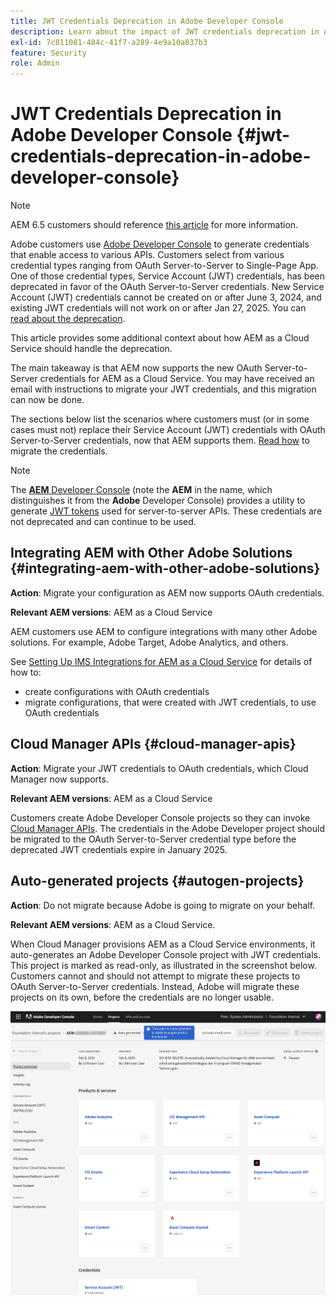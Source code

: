 ```yaml
---
title: JWT Credentials Deprecation in Adobe Developer Console
description: Learn about the impact of JWT credentials deprecation in Adobe Developer Console on AEM.
exl-id: 7c811081-484c-41f7-a289-4e9a10a837b3
feature: Security
role: Admin
---
```

# JWT Credentials Deprecation in Adobe Developer Console {#jwt-credentials-deprecation-in-adobe-developer-console}

>[!NOTE]
>
>AEM 6.5 customers should reference [this article](https://experienceleague.adobe.com/en/docs/experience-manager-65/content/security/jwt-credentials-deprecation-in-adobe-developer-console) for more information.

Adobe customers use [Adobe Developer Console](https://developer.adobe.com/console) to generate credentials that enable access to various APIs. Customers select from various credential types ranging from OAuth Server-to-Server to Single-Page App. One of those credential types, Service Account (JWT) credentials, has been deprecated in favor of the OAuth Server-to-Server credentials. New Service Account (JWT) credentials cannot be created on or after June 3, 2024, and existing JWT credentials will not work on or after Jan 27, 2025. You can [read about the deprecation](https://developer.adobe.com/developer-console/docs/guides/authentication/ServerToServerAuthentication/migration/).

This article provides some additional context about how AEM as a Cloud Service should handle the deprecation.

The main takeaway is that AEM now supports the new OAuth Server-to-Server credentials for AEM as a Cloud Service. You may have received an email with instructions to migrate your JWT credentials, and this migration can now be done.

The sections below list the scenarios where customers must (or in some cases must not) replace their Service Account (JWT) credentials with OAuth Server-to-Server credentials, now that AEM supports them. [Read how](https://developer.adobe.com/developer-console/docs/guides/authentication/ServerToServerAuthentication/migration/#migration-overview) to migrate the credentials.

>[!NOTE]
>
>The [**AEM** Developer Console](/help/implementing/developing/introduction/development-guidelines.md#crxde-lite-and-developer-console) (note the **AEM** in the name, which distinguishes it from the **Adobe** Developer Console) provides a utility to generate [JWT tokens](/help/implementing/developing/introduction/generating-access-tokens-for-server-side-apis.md) used for server-to-server APIs. These credentials are not deprecated and can continue to be used.

## Integrating AEM with Other Adobe Solutions {#integrating-aem-with-other-adobe-solutions}

**Action**: Migrate your configuration as AEM now supports OAuth credentials.

**Relevant AEM versions**: AEM as a Cloud Service

AEM customers use AEM to configure integrations with many other Adobe solutions. For example, Adobe Target, Adobe Analytics, and others.

See [Setting Up IMS Integrations for AEM as a Cloud Service](/help/security/setting-up-ims-integrations-for-aem-as-a-cloud-service.md) for details of how to:

* create configurations with OAuth credentials 
* migrate configurations, that were created with JWT credentials, to use OAuth credentials

## Cloud Manager APIs {#cloud-manager-apis}

**Action**: Migrate your JWT credentials to OAuth credentials, which Cloud Manager now supports.

**Relevant AEM versions**: AEM as a Cloud Service

Customers create Adobe Developer Console projects so they can invoke [Cloud Manager APIs](https://developer.adobe.com/experience-cloud/cloud-manager/guides/getting-started/create-api-integration/). The credentials in the Adobe Developer project should be migrated to the OAuth Server-to-Server credential type before the deprecated JWT credentials expire in January 2025.

## Auto-generated projects {#autogen-projects}

**Action**: Do not migrate because Adobe is going to migrate on your behalf.

**Relevant AEM versions**: AEM as a Cloud Service.

When Cloud Manager provisions AEM as a Cloud Service environments, it auto-generates an Adobe Developer Console project with JWT credentials. This project is marked as read-only, as illustrated in the screenshot below. Customers cannot and should not attempt to migrate these projects to OAuth Server-to-Server credentials. Instead, Adobe will migrate these projects on its own, before the credentials are no longer usable.

![Auto-generated projects](/help/security/assets/jwt-deprecation-autogen-projects.png)
